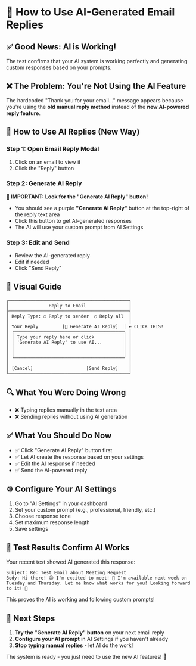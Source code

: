 # 🤖 How to Use AI-Generated Email Replies

## ✅ Good News: AI is Working!
The test confirms that your AI system is working perfectly and generating custom responses based on your prompts.

## ❌ The Problem: You're Not Using the AI Feature
The hardcoded "Thank you for your email..." message appears because you're using the **old manual reply method** instead of the **new AI-powered reply feature**.

## 🔧 How to Use AI Replies (New Way)

### Step 1: Open Email Reply Modal
1. Click on an email to view it
2. Click the "Reply" button

### Step 2: Generate AI Reply
**🚨 IMPORTANT: Look for the "Generate AI Reply" button!**
- You should see a purple **"Generate AI Reply"** button at the top-right of the reply text area
- Click this button to get AI-generated responses
- The AI will use your custom prompt from AI Settings

### Step 3: Edit and Send
- Review the AI-generated reply
- Edit if needed
- Click "Send Reply"

## 🎯 Visual Guide

```
┌─────────────────────────────────────────────┐
│               Reply to Email                │
├─────────────────────────────────────────────┤
│ Reply Type: ○ Reply to sender  ○ Reply all  │
│                                             │
│ Your Reply         [🤖 Generate AI Reply]  │ ← CLICK THIS!
│ ┌─────────────────────────────────────────┐ │
│ │ Type your reply here or click           │ │
│ │ 'Generate AI Reply' to use AI...        │ │
│ │                                         │ │
│ │                                         │ │
│ └─────────────────────────────────────────┘ │
│                                             │
│ [Cancel]                    [Send Reply]    │
└─────────────────────────────────────────────┘
```

## 🔍 What You Were Doing Wrong
- ❌ Typing replies manually in the text area
- ❌ Sending replies without using AI generation

## ✅ What You Should Do Now
- ✅ Click "Generate AI Reply" button first  
- ✅ Let AI create the response based on your settings
- ✅ Edit the AI response if needed
- ✅ Send the AI-powered reply

## ⚙️ Configure Your AI Settings
1. Go to "AI Settings" in your dashboard
2. Set your custom prompt (e.g., professional, friendly, etc.)
3. Choose response tone
4. Set maximum response length
5. Save settings

## 🧪 Test Results Confirm AI Works
Your recent test showed AI generated this response:
```
Subject: Re: Test Email about Meeting Request
Body: Hi there! 😊 I'm excited to meet! 🎉 I'm available next week on Tuesday and Thursday. Let me know what works for you! Looking forward to it! 🙌
```

This proves the AI is working and following custom prompts!

## 🚨 Next Steps
1. **Try the "Generate AI Reply" button** on your next email reply
2. **Configure your AI prompt** in AI Settings if you haven't already
3. **Stop typing manual replies** - let AI do the work!

The system is ready - you just need to use the new AI features! 🚀
